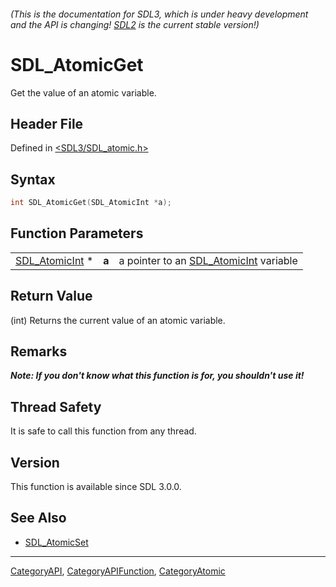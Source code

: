 ###### (This is the documentation for SDL3, which is under heavy development and the API is changing! [SDL2](https://wiki.libsdl.org/SDL2/) is the current stable version!)
# SDL_AtomicGet

Get the value of an atomic variable.

## Header File

Defined in [<SDL3/SDL_atomic.h>](https://github.com/libsdl-org/SDL/blob/main/include/SDL3/SDL_atomic.h)

## Syntax

```c
int SDL_AtomicGet(SDL_AtomicInt *a);
```

## Function Parameters

|                                  |       |                                                         |
| -------------------------------- | ----- | ------------------------------------------------------- |
| [SDL_AtomicInt](SDL_AtomicInt) * | **a** | a pointer to an [SDL_AtomicInt](SDL_AtomicInt) variable |

## Return Value

(int) Returns the current value of an atomic variable.

## Remarks

***Note: If you don't know what this function is for, you shouldn't use
it!***

## Thread Safety

It is safe to call this function from any thread.

## Version

This function is available since SDL 3.0.0.

## See Also

- [SDL_AtomicSet](SDL_AtomicSet)

----
[CategoryAPI](CategoryAPI), [CategoryAPIFunction](CategoryAPIFunction), [CategoryAtomic](CategoryAtomic)

